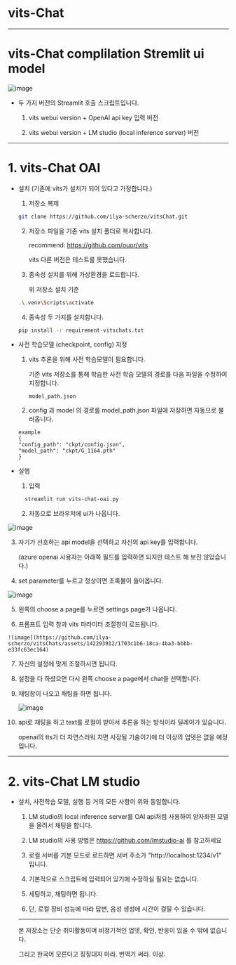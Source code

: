 # vits-Chat

----------------------------------------------------------------

# vits-Chat complilation Stremlit ui model

![image](https://github.com/ilya-scherzo/vitsChats/assets/142293912/7de3276f-c01c-4809-a820-238324b2137c)


- 두 가지 버전의 Streamlit 호출 스크립트입니다.

  1. vits webui version + OpenAI api key 입력 버전

  2. vits webui version + LM studio (local inference server) 버전

----------------------------------------------------------------

# 1. vits-Chat OAI

- 설치
  (기존에 vits가 설치가 되어 있다고 가정합니다.)

  1) 저장소 복제

    ```sh 
    git clone https://github.com/ilya-scherzo/vitsChat.git
    ```

  2) 저장소 파일을 기존 vits 설치 폴더로 복사합니다.
    
     recommend: https://github.com/ouor/vits

     vits 다른 버전은 테스트를 못했습니다.

  3) 종속성 설치를 위해 가상환경을 로드합니다.
     
     위 저장소 설치 기준
    
    ```sh 
    .\.venv\Scripts\activate
    ```

  4) 종속성 두 가지를 설치합니다.

    ```sh
    pip install -r requirement-vitschats.txt
    ```


- 사전 학습모델 (checkpoint, config) 지정
  
  1) vits 추론을 위해 사전 학습모델이 필요합니다.
     
     기존 vits 저장소를 통해 학습한 사전 학습 모델의 경로를 다음 파일을 수정하여 지정합니다.

     ```
     model_path.json
     ```

  2) config 과 model 의 경로를 model_path.json 파일에 저장하면 자동으로 불러옵니다.

    ```
    example
    {
    "config_path": "ckpt/config.json",
    "model_path": "ckpt/G_1164.pth"
    }
    ```


- 실행
  
  1) 입력
  ```sh 
    streamlit run vits-chat-oai.py
  ```

  2) 자동으로 브라우저에 ui가 나옵니다.

![image](https://github.com/ilya-scherzo/vitsChats/assets/142293912/68eb45b6-3664-4158-bf26-166ded117f34)


  3) 자기가 선호하는 api model을 선택하고 자신의 api key를 입력합니다.

     (azure openai 사용자는 아래쪽 필드를 입력하면 되지만 테스트 해 보진 않았습니다.)

  4) set parameter를 누르고 정상이면 초록불이 들어옵니다.

![image](https://github.com/ilya-scherzo/vitsChats/assets/142293912/92bf38a2-e9bc-4a75-be57-89a7a695508c)


  5) 왼쪽의 choose a page를 누르면 settings page가 나옵니다.

  6) 프롬프트 입력 창과 vits 파라미터 조절창이 로드됩니다.

    ![image](https://github.com/ilya-scherzo/vitsChats/assets/142293912/1703c1b6-18ca-4ba3-bbbb-e33fc63ec164)


  7) 자신의 설정에 맞게 조절하시면 됩니다.

  8) 설정을 다 하셨으면 다시 왼쪽 choose a page에서 chat을 선택합니다.

  9) 채팅창이 나오고 채팅을 하면 됩니다.

      ![image](https://github.com/ilya-scherzo/vitsChats/assets/142293912/e45733ee-b5f5-4059-8c0f-46b50ed8e1be)


  10) api로 채팅을 하고 text를 로컬이 받아서 추론을 하는 방식이라 딜레이가 있습니다.

      openai의 tts가 더 자연스러워 지면 사장될 기술이기에 더 이상의 업뎃은 없을 예정입니다.


----------------------------------------------------------------

# 2. vits-Chat LM studio

- 설치, 사전학습 모델, 실행 등 거의 모든 사항이 위와 동일합니다.

  1) LM studio의 local inference server를 OAI api처럼 사용하여 양자화된 모델을 올려서 채팅을 합니다.

  2) LM studio의 사용 방법은 https://github.com/lmstudio-ai 를 참고하세요

  3) 로컬 서버를 기본 모드로 로드하면 서버 주소가 "http://localhost:1234/v1" 입니다.

  4) 기본적으로 스크립트에 입력되어 있기에 수정하실 필요는 없습니다.

  5) 세팅하고, 채팅하면 됩니다.

  6) 단, 로컬 장비 성능에 따라 답변, 음성 생성에 시간이 걸릴 수 있습니다.

  ----------------------------------------------------------------

  본 저장소는 단순 취미활동이며 비정기적인 업뎃, 확인, 반응이 있을 수 밖에 없습니다.

  그리고 한국어 모른다고 징징대지 마라. 번역기 써라. 이상.

